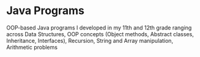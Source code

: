 # Java Programs
OOP-based Java programs I developed in my 11th and 12th grade
ranging across Data Structures, OOP concepts (Object methods, Abstract classes, Inheritance, Interfaces), Recursion, String and Array manipulation, Arithmetic problems
